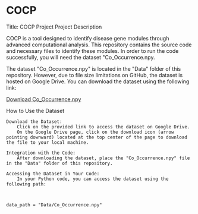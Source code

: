 # COCP
Title: COCP Project
Project Description
<p>COCP is a tool designed to identify disease gene modules through advanced computational analysis. This repository contains the source code and necessary files to identify these modules. In order to run the code successfully, you will need the dataset "Co_Occurrence.npy.</p>


<p>The dataset "Co_Occurrence.npy" is located in the "Data" folder of this repository. However, due to file size limitations on GitHub, the dataset is hosted on Google Drive. You can download the dataset using the following link:</p>

<a href="https://drive.google.com/file/d/1LbJdd90eJkeVQ00K7ORbFQacWFQ9XYfs/view?usp=sharing">Download Co_Occurrence.npy</a>


<p> How to Use the Dataset</p>

    Download the Dataset:
        Click on the provided link to access the dataset on Google Drive.
        On the Google Drive page, click on the download icon (arrow pointing downward) located at the top center of the page to download the file to your local machine.

    Integration with the Code:
        After downloading the dataset, place the "Co_Occurrence.npy" file in the "Data" folder of this repository.

    Accessing the Dataset in Your Code:
        In your Python code, you can access the dataset using the following path:

        

    data_path = "Data/Co_Occurrence.npy"
